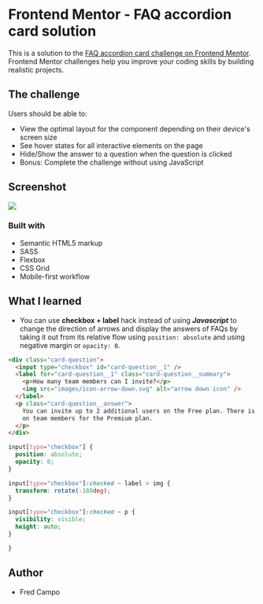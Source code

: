 # Frontend Mentor - FAQ accordion card solution

This is a solution to the [FAQ accordion card challenge on Frontend Mentor](https://www.frontendmentor.io/challenges/faq-accordion-card-XlyjD0Oam). Frontend Mentor challenges help you improve your coding skills by building realistic projects.

## The challenge

Users should be able to:

- View the optimal layout for the component depending on their device's screen size
- See hover states for all interactive elements on the page
- Hide/Show the answer to a question when the question is clicked
- Bonus: Complete the challenge without using JavaScript

## Screenshot

![](./screenshot.jpg)

### Built with

- Semantic HTML5 markup
- SASS
- Flexbox
- CSS Grid
- Mobile-first workflow

## What I learned

- You can use **checkbox + label** hack instead of using **_Javascript_** to change the direction of arrows and display the answers of FAQs by taking it out from its relative flow using `position: absolute` and using negative margin or `opacity: 0`.

```html
<div class="card-question">
  <input type="checkbox" id="card-question__1" />
  <label for="card-question__1" class="card-question__summary">
    <p>How many team members can I invite?</p>
    <img src="images/icon-arrow-down.svg" alt="arrow down icon" />
  </label>
  <p class="card-question__answer">
    You can invite up to 2 additional users on the Free plan. There is no limit
    on team members for the Premium plan.
  </p>
</div>
```

```scss
input[type="checkbox"] {
  position: absolute;
  opacity: 0;
}

input[type="checkbox"]:checked ~ label > img {
  transform: rotate(-180deg);
}

input[type="checkbox"]:checked ~ p {
  visibility: visible;
  height: auto;
}

}
```

## Author

- Fred Campo
